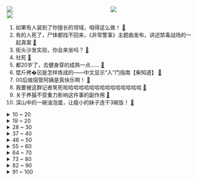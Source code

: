 <div >
	<a style="float:left;width:55%;" href = "https://github.com/anuraghazra/github-readme-stats">
	 <img src = "https://github-readme-stats.vercel.app/api?username=iuuuuuaena&theme=buefy&show_icons=true"/>
	</a>
	<a  style="float:right;width:45%" href = "https://github.com/anuraghazra/github-readme-stats">
	 <img  src="https://github-readme-stats.vercel.app/api/top-langs/?username=anuraghazra&layout=compact"/>
	</a>
	</div>

[![](https://img.shields.io/badge/jxd-@jxdgogogo.xyz-yellowgreen.svg)](https://www.jxdgogogo.xyz)<br>
1. 如果有人装到了你擅长的领域，咱得这么做！ [:link:](//www.bilibili.com/video/BV1ed4y1i7SB) <br>
2. 有的人死了，尸体都找不回来，《非常警事》主题曲发布，讲述禁毒战场的一起真案 [:link:](//www.bilibili.com/video/BV1id4y1i7fY) <br>
3. 街头沙发实验，你会来坐吗？ [:link:](//www.bilibili.com/video/BV19g411Y7LB) <br>
4. 社死 [:link:](//www.bilibili.com/video/BV1YV4y1L7Mq) <br>
5. 都20岁了，去健身穿的成熟一点…… [:link:](//www.bilibili.com/video/BV16B4y1j7RT) <br>
6. 锟斤拷�⊠是怎样炼成的——中文显示“⼊”门指南【柴知道】 [:link:](//www.bilibili.com/video/BV1cB4y177QR) <br>
7. 00后做宿管阿姨是真快乐啊！ [:link:](//www.bilibili.com/video/BV12B4y1j7aS) <br>
8. 我要被这群记者笑死啦哈哈哈哈哈哈哈哈哈哈哈哈哈哈 [:link:](//www.bilibili.com/video/BV1oe4y1i7kZ) <br>
9. 关于养猫不受重力影响这件事的副作用 [:link:](//www.bilibili.com/video/BV1VT411N71k) <br>
10. 深山中的一碗油泡蛋，让瘦小的妹子连干3碗饭！ [:link:](//www.bilibili.com/video/BV1GW4y1H7CK) <br>
<details>
<summary>10 ~ 20</summary>

11. 变色油墨我搞定了 [:link:](//www.bilibili.com/video/BV1jm4y1A77A) <br>
12. Can’t take my eyes off you完整版视频来啦 [:link:](//www.bilibili.com/video/BV1R84y1B7jw) <br>
13. 3D版老爹 [:link:](//www.bilibili.com/video/BV18e411j72m) <br>
14. 它没流量没上院线，却是我心中的国庆档最佳！ [:link:](//www.bilibili.com/video/BV1FT411N7uH) <br>
15. 近半年时间制作的福州肉燕，我尽力了！ [:link:](//www.bilibili.com/video/BV1UW4y1J7V6) <br>
16. 关于我家狗长得像余华老师这件事 [:link:](//www.bilibili.com/video/BV1LP41177jK) <br>
17. 【AI绘画】再次进化！novelai真官网版本解压即用 无需下载！这次1分钟内不用学也能会用 [:link:](//www.bilibili.com/video/BV1EV4y1L7dX) <br>
18. 如何让人内疚一辈子 [:link:](//www.bilibili.com/video/BV1o24y197Zu) <br>
19. 当说话失去所有声母 [:link:](//www.bilibili.com/video/BV1jm4y1A7qA) <br>
</details>
<details>
<summary>19 ~ 20</summary>

20. 【医学博士】每天久坐8小时，身体会发生哪些变化？I 考研党、上班族必须收藏！ [:link:](//www.bilibili.com/video/BV1mB4y1j77G) <br>
21. 这条视频可能会引起很多人的谩骂，但是我想了想还是选择发出来。 [:link:](//www.bilibili.com/video/BV1NG4y1p7ec) <br>
22. 这收银员速度超快，看看我是怎么利用他来教你们英语的 [:link:](//www.bilibili.com/video/BV1ue4y1E77E) <br>
23. 看火影的和看JOJO的都沉默了…… [:link:](//www.bilibili.com/video/BV1kB4y1j7xr) <br>
24. 酥烂能拉丝的红烧肉，亲妈级教程。 [:link:](//www.bilibili.com/video/BV17m4y1A7WJ) <br>
25. 当音乐室有人弹《未闻花名》 [:link:](//www.bilibili.com/video/BV1sT411P7qN) <br>
26. 两帅小伙吃杭州日料“天花板”，花式刺身吃到饱 [:link:](//www.bilibili.com/video/BV1XN4y1A7yt) <br>
27. 《明日方舟》主题曲【淬火尘霾】概念pv [:link:](//www.bilibili.com/video/BV1ag411h7Uq) <br>
28. 对于以前的欺骗行为，深表歉意！ [:link:](//www.bilibili.com/video/BV1ze41157fq) <br>
</details>
<details>
<summary>28 ~ 30</summary>

29. 居然在奶茶里，喝出指甲 [:link:](//www.bilibili.com/video/BV1eR4y197Xv) <br>
30. 以前的年轻人VS现在的年轻人 [:link:](//www.bilibili.com/video/BV1je4y1q7yp) <br>
31. “要经历多少，才能看的这么透彻？” [:link:](//www.bilibili.com/video/BV1Ue4y1J7UB) <br>
32. 正版星际穿越摇 [:link:](//www.bilibili.com/video/BV1gW4y1H74s) <br>
33. 荧妹：区区500岁也能当草神？！ [:link:](//www.bilibili.com/video/BV1x8411W7aq) <br>
34. 高分科幻悬疑美剧《13号仓库》全集解说 [:link:](//www.bilibili.com/video/BV1bm4y1A7Kk) <br>
35. 工程师教你怎么撕胶带！最后一个你肯定不知道！ [:link:](//www.bilibili.com/video/BV1pV4y1L797) <br>
36. 终 🐔 第 一 杀 人 王 [:link:](//www.bilibili.com/video/BV1Ve4y1q7VG) <br>
37. 你们要的110万粉丝女装来了 [:link:](//www.bilibili.com/video/BV1kt4y1c7hb) <br>
</details>
<details>
<summary>37 ~ 40</summary>

38. Speed怒唱阳光彩虹小白马 [:link:](//www.bilibili.com/video/BV1fB4y1j7V4) <br>
39. 对不起，我偷偷瘦了30斤！！！ [:link:](//www.bilibili.com/video/BV1j14y1776g) <br>
40. 他们两个是谁，有谁认识吗？ [:link:](//www.bilibili.com/video/BV18d4y1i7qK) <br>
41. 这天变得，比我妈变装都快 [:link:](//www.bilibili.com/video/BV1m84y1B7We) <br>
42. “每天一遍，防止抑郁率达99.999%！” [:link:](//www.bilibili.com/video/BV1fN4y1w7BM) <br>
43. 好久没吃过的街头拌水果，久违了兄弟们，我回归了。 [:link:](//www.bilibili.com/video/BV1yV4y1L77C) <br>
44. RTX4090性能分析：这显卡太强了！ [:link:](//www.bilibili.com/video/BV1NV4y1L7qi) <br>
45. 张瀚那可怕的性感症 [:link:](//www.bilibili.com/video/BV1CB4y1j7ka) <br>
46. 外媒：《游戏王》作者高桥和希因救人溺亡 [:link:](//www.bilibili.com/video/BV1Hd4y1i7Vh) <br>
</details>
<details>
<summary>46 ~ 50</summary>

47. 第一次去唢呐区up主家，被扣下来跳《恋爱循环》.... [:link:](//www.bilibili.com/video/BV1sT411N7jY) <br>
48. 【(G)I-DLE】- X-FILE VIDEO [:link:](//www.bilibili.com/video/BV1ee41157f7) <br>
49. 【TES】《再输一把就回家》激情速填，摆烂pv [:link:](//www.bilibili.com/video/BV1984y1B7Mo) <br>
50. 狐 主 任 本 体 [:link:](//www.bilibili.com/video/BV1dG411E7qd) <br>
51. 用一年时间超硬核整理“全网低脂低卡食物”，纯纯干货！好吃不胖，瘦成闪电全靠它们！一整个幸福住！ [:link:](//www.bilibili.com/video/BV1NP411772F) <br>
52. 栓Q哥自学英语成为英语导游的那些年 [:link:](//www.bilibili.com/video/BV1yV4y157s2) <br>
53. 沉浸式开飞机 塞斯纳 185 Skywagon [:link:](//www.bilibili.com/video/BV1NP41177ur) <br>
54. 《一句话分清PUA》 [:link:](//www.bilibili.com/video/BV1LV4y1L7SE) <br>
55. 【整活】我去！TES！ [:link:](//www.bilibili.com/video/BV1xe4y1q7Aq) <br>
</details>
<details>
<summary>55 ~ 60</summary>

56. 【𝟒𝐊】电锯人 OP：米津玄師「KICK BACK」【中字】 [:link:](//www.bilibili.com/video/BV1Ke4y1E7ub) <br>
57. 全世界最贵的炸猪排！500元！比脸还要大！到底有多好吃？ [:link:](//www.bilibili.com/video/BV1bt4y1c7TE) <br>
58. 自学了3年的3D动画 唉 这猫和老鼠拿不出手呀 [:link:](//www.bilibili.com/video/BV1jW4y1H7qL) <br>
59. 【淬火尘霾】明日方舟 主线第十一章 磨难环境 摆完挂机 简单好抄（持续更新中） [:link:](//www.bilibili.com/video/BV1cG411J7Mu) <br>
60. 物理老师：我查个宿遭这顿骂啊！ [:link:](//www.bilibili.com/video/BV1YB4y1j7en) <br>
61. 不要图方便忽略了用电安全，何况它其实并不方便 [:link:](//www.bilibili.com/video/BV1Be4y1q7zA) <br>
62. 保姆级教程教你在网课中vtb出道 [:link:](//www.bilibili.com/video/BV15G4y1p7bz) <br>
63. 改变大家对猕猴的看法 [:link:](//www.bilibili.com/video/BV1Rt4y1c7qZ) <br>
64. 恋爱12年结婚4年，终于看透了！爱情本质就是反人性！ [:link:](//www.bilibili.com/video/BV1Ve4y1q7QB) <br>
</details>
<details>
<summary>64 ~ 70</summary>

65. 《LPL一天体验券》 [:link:](//www.bilibili.com/video/BV1TK411Q7Za) <br>
66. 【十月霸权】转生成为魔剑亚托克斯~暗裔的奇妙冒险（第二集） [:link:](//www.bilibili.com/video/BV1de4y1U7FH) <br>
67. 夺回秋雅是什么梗？ [:link:](//www.bilibili.com/video/BV1qR4y1R76S) <br>
68. 😘小 的 也 很 可 爱 哦😘 [:link:](//www.bilibili.com/video/BV1Tt4y1c7sm) <br>
69. 有求必应（合体读评论版 [:link:](//www.bilibili.com/video/BV18P41177mM) <br>
70. 本来想记录美好生活，结果... [:link:](//www.bilibili.com/video/BV1bN4y1A7Tn) <br>
71. 民警下班吃旋转小火锅，发现邻座男子正在“跑分洗钱” [:link:](//www.bilibili.com/video/BV1Be4y1n7nC) <br>
72. 约100张Ai绘图观测【青梅竹马从幼年到结婚】 [:link:](//www.bilibili.com/video/BV19B4y1j7N9) <br>
73. 现在是怎么了！吃个泡面都这么内卷的吗！ [:link:](//www.bilibili.com/video/BV1714y1775m) <br>
</details>
<details>
<summary>73 ~ 80</summary>

74. 当 代 女 生 “刑 具” [:link:](//www.bilibili.com/video/BV1bG411j79p) <br>
75. 广州.向群饭店  厨子探店¥285 [:link:](//www.bilibili.com/video/BV1x8411W7aU) <br>
76. 【阿斗】乔佛里婚礼现场领盒饭，千古一帝被自己作死！美剧史诗巨作《权力的游戏》第13期 [:link:](//www.bilibili.com/video/BV1Tm4y1P7Wf) <br>
77. 【基德】全网最简单的2022诺贝尔物理学奖解读 [:link:](//www.bilibili.com/video/BV1Y44y1f7Y9) <br>
78. 原以为是“进口神曲”，没想到竟是中国制造，老外都在找歌名！ [:link:](//www.bilibili.com/video/BV1qP41177E9) <br>
79. 20岁成熟男人的魅力如此四射！！！ [:link:](//www.bilibili.com/video/BV1ze4y1n721) <br>
80. 楚钧：《真实复盘》5分钟游戏结束？离谱bp？小天挠头？ [:link:](//www.bilibili.com/video/BV1Bd4y1i7D8) <br>
81. 张老师对不起！！！！！ [:link:](//www.bilibili.com/video/BV1Sg411Y7JL) <br>
82. 带妈妈来漫展居然给我整这出 [:link:](//www.bilibili.com/video/BV14e4y1q7nF) <br>
</details>
<details>
<summary>82 ~ 90</summary>

83. 只因兄弟结婚，我们整了个顶级好活 [:link:](//www.bilibili.com/video/BV1TW4y1H7zy) <br>
84. 黑人小伙用“上帝之手”创造神迹，人类第一次心脏分流手术 [:link:](//www.bilibili.com/video/BV1H44y1f7Hm) <br>
85. 温迪喝了假酒（。 [:link:](//www.bilibili.com/video/BV1LV4y1L7Ym) <br>
86. 2022年的第一个雪人 [:link:](//www.bilibili.com/video/BV1cN4y1P7jZ) <br>
87. 她一开口，我人没了！【阅片无数Ⅱ 63】 [:link:](//www.bilibili.com/video/BV1Ye4y1E7GF) <br>
88. 评分4.2！2022年度最抽象动画已经诞生！吐槽LoveLive星团第二季！ [:link:](//www.bilibili.com/video/BV16G411E7Ny) <br>
89. 20多岁 也该成熟了 [:link:](//www.bilibili.com/video/BV1GG4y1p7FH) <br>
90. “既当裁判又当运动员，你装什么科普达人？” [:link:](//www.bilibili.com/video/BV1rB4y1j7US) <br>
91. 全村唯一敢实名上网的男人 [:link:](//www.bilibili.com/video/BV1i44y1f7zv) <br>
</details>
<details>
<summary>91 ~ 100</summary>

92. 年入百万，生不如死，这工作你敢做吗？非典型警匪片《线人》 [:link:](//www.bilibili.com/video/BV1sW4y1H7gM) <br>
93. 如果天花板不是用来形容他们家，那么天花板将毫无意义|真探来了 [:link:](//www.bilibili.com/video/BV1n44y1f78K) <br>
94. 这也太抽象了吧！！哈哈哈哈 [:link:](//www.bilibili.com/video/BV1B8411W72y) <br>
95. 坐飞机全流程 坐飞机攻略 [:link:](//www.bilibili.com/video/BV1FK411Q7cH) <br>
96. 社牛本牛！女子旅游不知道吃什么 随200元份子参加陌生人婚宴 [:link:](//www.bilibili.com/video/BV1MT411N7wk) <br>
97. 细 狗 健 身 指 南 [:link:](//www.bilibili.com/video/BV1De41157J4) <br>
98. 这个叫花鸡是洪七公爱吃的那种叫花鸡吗？ [:link:](//www.bilibili.com/video/BV1qW4y1H7mz) <br>
99. 北方人第一次来顺德，凌晨4点起床抢饭吃，现场直接整懵了... [:link:](//www.bilibili.com/video/BV1St4y1c77Q) <br>
100. 【搞笑短剧】你们班上有比这更夸张的人吗 [:link:](//www.bilibili.com/video/BV1UD4y1k7z1) <br>
</details>
